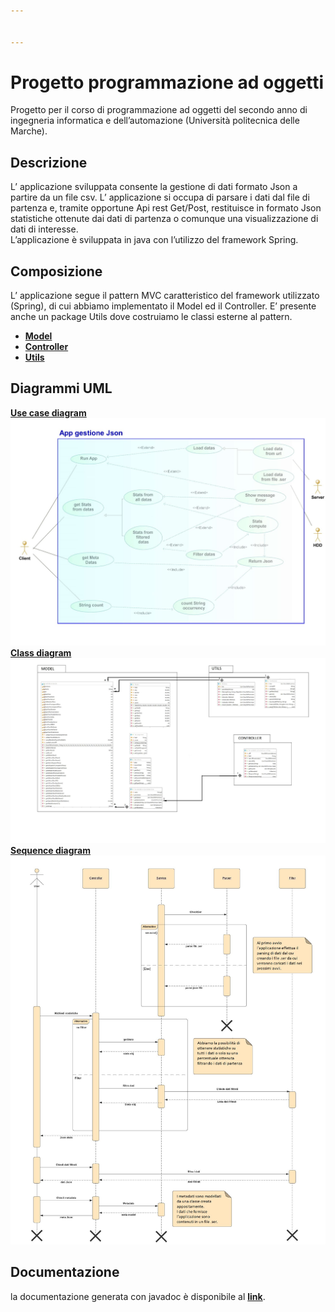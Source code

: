 ```yaml
---


---
```


<h1 id="progetto-programmazione-ad-oggetti">Progetto programmazione ad oggetti</h1>
<p>Progetto per il corso di programmazione ad oggetti del secondo anno di ingegneria informatica e dell’automazione (Università politecnica delle Marche).</p>
<h2 id="descrizione">Descrizione</h2>
<p>L’ applicazione sviluppata consente la gestione di dati formato Json a partire da un file csv. L’ applicazione si occupa di parsare i dati dal file di partenza e, tramite opportune Api rest Get/Post, restituisce in formato Json statistiche ottenute dai dati di partenza o comunque una visualizzazione di dati di interesse.<br>
L’applicazione è sviluppata in java con l’utilizzo del framework Spring.</p>
<h2 id="composizione">Composizione</h2>
<p>L’ applicazione segue il pattern MVC caratteristico del framework utilizzato (Spring), di cui abbiamo implementato il Model ed il Controller. E’ presente anche un package Utils dove costruiamo le classi esterne al pattern.</p>
<ul>
<li><a href="./src/main/java/com/dagomiliano/progettoesame/model"><strong>Model</strong></a></li>
<li><a href="./src/main/java/com/dagomiliano/progettoesame/controller"><strong>Controller</strong></a></li>
<li><a href="./src/main/java/com/dagomiliano/progettoesame/utils"><strong>Utils</strong></a></li>
</ul>
<h2 id="diagrammi-uml">Diagrammi UML</h2>
<p><a href="./resources/uml/img/useCase.jpg"><strong>Use case diagram</strong><img src="./resources/uml/img/useCase.jpg"></a><br>
<a href="./resources/uml/img/class.jpg"><strong>Class diagram</strong><img src="./resources/uml/img/class.jpg"><br>
</a><a href="./resources/uml/img/sequence.jpg"><strong>Sequence diagram</strong><img src="./resources/uml/img/sequence.jpg"></a></p>
<h2 id="documentazione">Documentazione</h2>
<p>la documentazione generata con javadoc è disponibile al <a href="./doc/index-files/index-1.html"><strong>link</strong></a>.</p>

